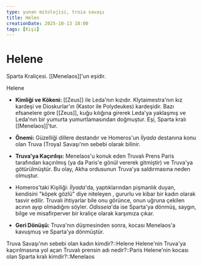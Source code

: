 ```yaml
---
type: yunan mitolojisi, troia savaşı
title: Helen
creationDate: 2025-10-13 18:00
tags: [Kişi]
---
```


# Helene

Sparta Kraliçesi. [[Menelaos]]'un eşidir. 

Helene

- **Kimliği ve Kökeni:** [[Zeus]] ile Leda'nın kızıdır. Klytaimestra'nın kız kardeşi ve Dioskurlar'ın (Kastor ile Polydeukes) kardeşidir. Bazı efsanelere göre [[Zeus]], kuğu kılığına girerek Leda'ya yaklaşmış ve Leda'nın bir yumurta yumurtlamasından doğmuştur. Eşi, Sparta kralı [[Menelaos]]'tur.
    
- **Önemi:** Güzelliği dillere destandır ve Homeros'un _İlyada_ destanına konu olan Truva (Troya) Savaşı'nın sebebi olarak bilinir.
    
- **Truva'ya Kaçırılışı:** Menelaos'u konuk eden Truvalı Prens Paris tarafından kaçırılmış (ya da Paris'e gönül vererek gitmiştir) ve Truva'ya götürülmüştür. Bu olay, Akha ordusunun Truva'ya saldırmasına neden olmuştur.
    
- Homeros'taki Kişiliği: _İlyada_'da, yaptıklarından pişmanlık duyan, kendisini "köpek gözlü" diye niteleyen , gururlu ve kibar bir kadın olarak tasvir edilir. Truvalı ihtiyarlar bile onu görünce, onun uğruna çekilen acının ayıp olmadığını söyler. _Odisseia_'da ise Sparta'ya dönmüş, saygın, bilge ve misafirperver bir kraliçe olarak karşımıza çıkar.
    
- **Geri Dönüşü:** Truva'nın düşmesinden sonra, kocası Menelaos'a kavuşmuş ve Sparta'ya dönmüştür.

Truva Savaşı'nın sebebi olan kadın kimdir?::Helene
Helene'nin Truva'ya kaçırılmasına yol açan Truvalı prensin adı nedir?::Paris
Helene'nin kocası olan Sparta kralı kimdir?::Menelaos